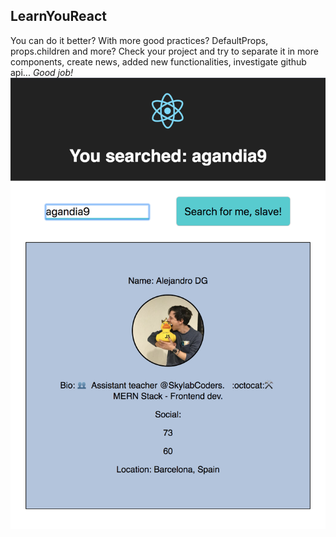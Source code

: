 ## LearnYouReact

You can do it better? With more good practices? DefaultProps, props.children and more? Check your project and try to separate it in more components, create news, added new functionalities, investigate github api... *Good job!*
<img src="img/step6.png">